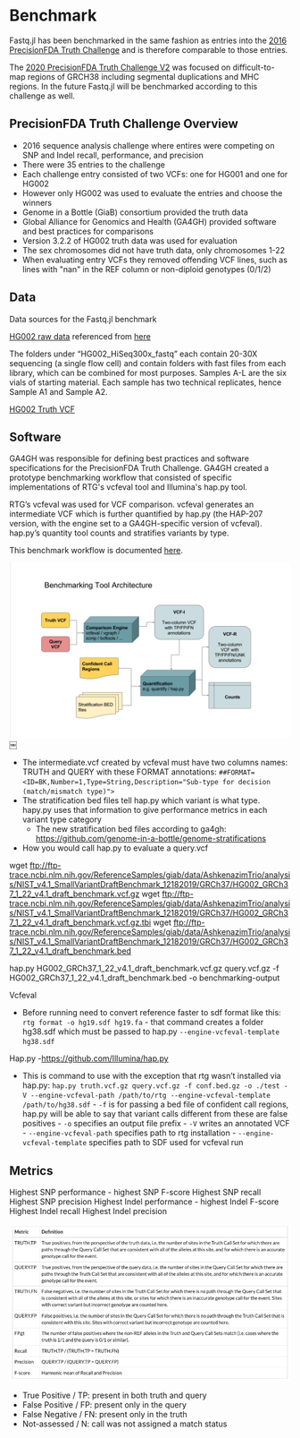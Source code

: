 # Benchmark

Fastq.jl has been benchmarked in the same fashion as entries into the [2016 PrecisionFDA Truth Challenge](https://precision.fda.gov/challenges/truth/results) and is therefore comparable to those entries.

The [2020 PrecisionFDA Truth Challenge V2](https://precision.fda.gov/challenges/10) was focused on difficult-to-map regions of GRCH38 including segmental duplications and MHC regions. In the future Fastq.jl will be benchmarked according to this challenge as well.

## PrecisionFDA Truth Challenge Overview

- 2016 sequence analysis challenge where entires were competing on SNP and Indel recall, performance, and precision
- There were 35 entries to the challenge
- Each challenge entry consisted of two VCFs: one for HG001 and one for HG002
- However only HG002 was used to evaluate the entries and choose the winners
- Genome in a Bottle (GiaB) consortium provided the truth data
- Global Alliance for Genomics and Health (GA4GH) provided software and best practices for comparisons
- Version 3.2.2 of HG002 truth data was used for evaluation
- The sex chromosomes did not have truth data, only chromosomes 1-22
- When evaluating entry VCFs they removed offending VCF lines, such as lines with "nan" in the REF column or non-diploid genotypes (0/1/2)

## Data

Data sources for the Fastq.jl benchmark

[HG002 raw data](https://ftp-trace.ncbi.nlm.nih.gov/ReferenceSamples/giab/data/AshkenazimTrio/HG002_NA24385_son/NIST_HiSeq_HG002_Homogeneity-10953946/HG002_HiSeq300x_fastq/) referenced from [here](https://github.com/genome-in-a-bottle/giab_data_indexes)

The folders under “HG002_HiSeq300x_fastq” each contain 20-30X sequencing (a single flow cell) and contain folders with fast files from each library, which can be combined for most purposes. Samples A-L are the six vials of starting material. Each sample has two technical replicates, hence Sample A1 and Sample A2.

[HG002 Truth VCF](https://ftp-trace.ncbi.nlm.nih.gov/giab/ftp/release/AshkenazimTrio/HG002_NA24385_son/NISTv4.2.1/GRCh38/)

## Software

GA4GH was responsible for defining best practices and software specifications for the PrecisionFDA Truth Challenge. GA4GH created a prototype benchmarking workflow that consisted of specific implementations of RTG's vcfeval tool and Illumina's hap.py tool.

RTG’s vcfeval was used for VCF comparison. vcfeval generates an intermediate VCF which is further quantified by hap.py (the HAP-207 version, with the engine set to a GA4GH-specific version of vcfeval). hap.py’s quantity tool counts and stratifies variants by type.

This benchmark workflow is documented [here](https://github.com/ga4gh/benchmarking-tools/tree/master/doc/ref-impl).

![pipeline](media/benchmark_pipeline.png)
￼

- The intermediate.vcf created by vcfeval must have two columns names: TRUTH and QUERY with these FORMAT annotations: `##FORMAT=<ID=BK,Number=1,Type=String,Description="Sub-type for decision (match/mismatch type)">`
- The stratification bed files tell hap.py which variant is what type. hapy.py uses that information to give performance metrics in each variant type category
  - The new stratification bed files according to ga4gh: https://github.com/genome-in-a-bottle/genome-stratifications
- How you would call hap.py to evaluate a query.vcf

wget ftp://ftp-trace.ncbi.nlm.nih.gov/ReferenceSamples/giab/data/AshkenazimTrio/analysis/NIST_v4.1_SmallVariantDraftBenchmark_12182019/GRCh37/HG002_GRCh37_1_22_v4.1_draft_benchmark.vcf.gz
wget ftp://ftp-trace.ncbi.nlm.nih.gov/ReferenceSamples/giab/data/AshkenazimTrio/analysis/NIST_v4.1_SmallVariantDraftBenchmark_12182019/GRCh37/HG002_GRCh37_1_22_v4.1_draft_benchmark.vcf.gz.tbi
wget ftp://ftp-trace.ncbi.nlm.nih.gov/ReferenceSamples/giab/data/AshkenazimTrio/analysis/NIST_v4.1_SmallVariantDraftBenchmark_12182019/GRCh37/HG002_GRCh37_1_22_v4.1_draft_benchmark.bed

hap.py HG002_GRCh37_1_22_v4.1_draft_benchmark.vcf.gz query.vcf.gz -f HG002_GRCh37_1_22_v4.1_draft_benchmark.bed -o benchmarking-output

Vcfeval

- Before running need to convert reference faster to sdf format like this:
  `rtg format -o hg19.sdf hg19.fa` - that command creates a folder hg38.sdf which must be passed to hap.py `--engine-vcfeval-template hg38.sdf`

Hap.py -https://github.com/Illumina/hap.py

- This is command to use with the exception that rtg wasn’t installed via hap.py:
  `hap.py truth.vcf.gz query.vcf.gz -f conf.bed.gz -o ./test -V --engine-vcfeval-path /path/to/rtg --engine-vcfeval-template /path/to/hg38.sdf` - `-f` is for passing a bed file of confident call regions, hap.py will be able to say that variant calls different from these are false positives - `-o` specifies an output file prefix - `-V` writes an annotated VCF - `--engine-vcfeval-path` specifies path to rtg installation - `--engine-vcfeval-template` specifies path to SDF used for vcfeval run

## Metrics

Highest SNP performance - highest SNP F-score
Highest SNP recall
Highest SNP precision
Highest Indel performance - highest Indel F-score
Highest Indel recall
Highest Indel precision

![metrics](media/precisionfda_metrics.png)

- True Positive / TP: present in both truth and query
- False Positive / FP: present only in the query
- False Negative / FN: present only in the truth
- Not-assessed / N: call was not assigned a match status

